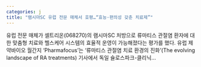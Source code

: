 ```yaml
---
categories: j
title: "램시마SC 유럽 전문 매체서 호평…“효능·편의성 갖춘 치료제”"
---
```

 유럽 전문 매체가 셀트리온(068270)의 램시마SC 처방으로 류마티스 관절염 환자에 대한 맞춤형 치료와 헬스케어 시스템의 효율적 운영이 가능해졌다는 평가를 했다. 유럽 제약바이오 월간지 ‘Pharmafocus’는 ‘류마티스 관절염 치료 환경의 진화’(The evolving landscape of RA treatments) 기사에서 독일 슐로스파크-클리닉...